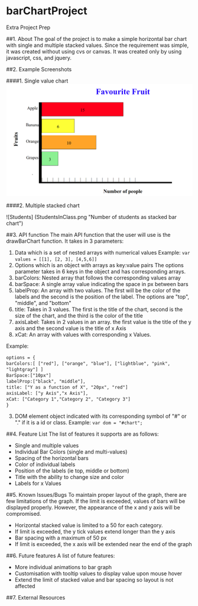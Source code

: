 # barChartProject
Extra Project Prep

##1. About
The goal of the project is to make a simple horizontal bar chart with single and multiple stacked values. Since the requirement was simple, it was created without using cvs or canvas. It was created only by using javascript, css, and jquery.

##2. Example Screenshots

####1. Single value chart
![Favourite fruit](FavouriteFruit.png "Favourite fruits as a single value chart")

####2. Multiple stacked chart

![Students] (StudentsInClass.png "Number of students as stacked bar chart")

##3. API function
The main API function that the user will use is the drawBarChart function. It takes in 3 parameters:

 1. Data which is a set of nested arrays with numerical values
Example:  ```var values = [[1], [2, 3], [4,5,6]]```
 2. Options which is an object with arrays as key:value pairs
 The options parameter takes in 6 keys in the object and has corresponding arrays.
  1. barColors: Nested array that follows the corresponding values array
  2. barSpace: A single array value indicating the space in px between bars
  3. labelProp: An array with two values. The first will be the color of the labels and the second is the position of the label. The options are "top", "middle", and "bottom"
  4. title: Takes in 3 values. The first is the title of the chart, second is the size of the chart, and the third is the color of the title
  5. axisLabel: Takes in 2 values in an array. the first value is the title of the y axis and the second value is the title of x Axis
  6. xCat: An array with values with corresponding x Values.

Example:

    options = {
    barColors:[ ["red"], ["orange", "blue"], ["lightblue", "pink", "lightgray"] ]
    BarSpace:["10px"]
    labelProp:["black", "middle"],
    title: ["Y as a function of X", "20px", "red"]
    axisLabel: ["y Axis","x Axis"],
    xCat: ["Category 1","Category 2", "Category 3"]
    }


 3. DOM element object indicated with its corresponding symbol of "#" or "." if it is a id or class.
 Example:
 ```var dom = "#chart";```


##4. Feature List
The list of features it supports are as follows:

* Single and multiple values
* Individual Bar Colors (single and multi-values)
* Spacing of the horizontal bars
* Color of individual labels
* Position of the labels (ie top, middle or bottom)
* Title with the ability to change size and color
* Labels for x Values

##5. Known Issues/Bugs
To maintain proper layout of the graph, there are few limitations of the graph. If the limit is exceeded, values of bars will be displayed properly. However, the appearance of the x and y axis will be compromised.

* Horizontal stacked value is limited to a 50 for each category.
 * If limit is exceeded, the y tick values extend longer than the y axis
* Bar spacing with a maximum of 50 px
 * If limit is exceeded, the x axis will be extended near the end of the graph

##6. Future features
A list of future features:

* More individual animations to bar graph
* Customisation with tooltip values to display value upon mouse hover
* Extend the limit of stacked value and bar spacing so layout is not affected


##7. External Resources

